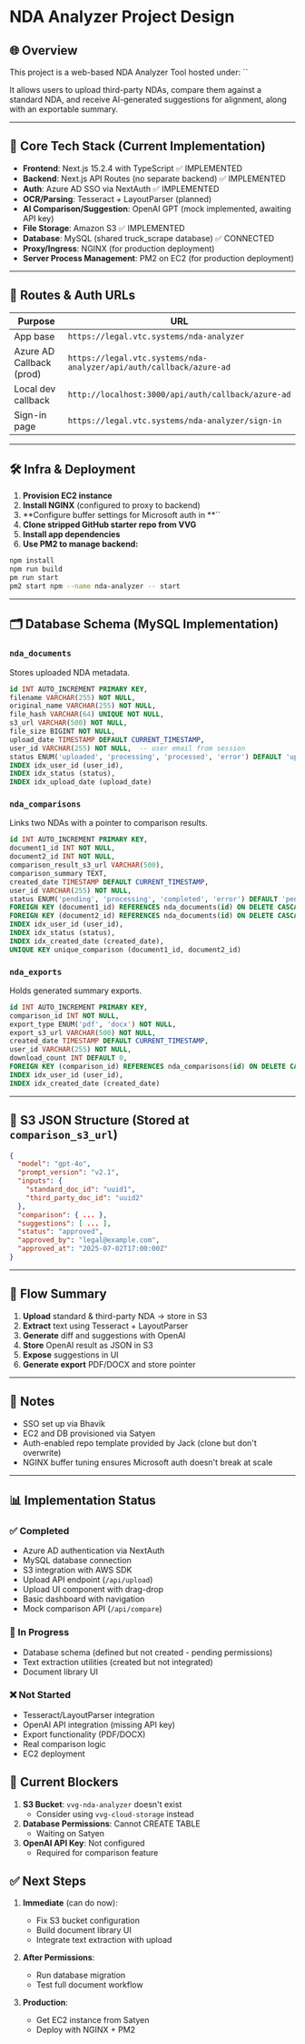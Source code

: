 # NDA Analyzer Project Design

## 🌐 Overview

This project is a web-based NDA Analyzer Tool hosted under: ``

It allows users to upload third-party NDAs, compare them against a standard NDA, and receive AI-generated suggestions for alignment, along with an exportable summary.

---

## 🧱 Core Tech Stack (Current Implementation)

- **Frontend**: Next.js 15.2.4 with TypeScript ✅ IMPLEMENTED
- **Backend**: Next.js API Routes (no separate backend) ✅ IMPLEMENTED
- **Auth**: Azure AD SSO via NextAuth ✅ IMPLEMENTED
- **OCR/Parsing**: Tesseract + LayoutParser (planned)
- **AI Comparison/Suggestion**: OpenAI GPT (mock implemented, awaiting API key)
- **File Storage**: Amazon S3 ✅ IMPLEMENTED
- **Database**: MySQL (shared truck_scrape database) ✅ CONNECTED
- **Proxy/Ingress**: NGINX (for production deployment)
- **Server Process Management**: PM2 on EC2 (for production deployment)

---

## 📂 Routes & Auth URLs

| Purpose                  | URL                                                                 |
| ------------------------ | ------------------------------------------------------------------- |
| App base                 | `https://legal.vtc.systems/nda-analyzer`                            |
| Azure AD Callback (prod) | `https://legal.vtc.systems/nda-analyzer/api/auth/callback/azure-ad` |
| Local dev callback       | `http://localhost:3000/api/auth/callback/azure-ad`                  |
| Sign-in page             | `https://legal.vtc.systems/nda-analyzer/sign-in`                    |

---

## 🛠 Infra & Deployment

1. **Provision EC2 instance**
2. **Install NGINX** (configured to proxy to backend)
3. **Configure buffer settings for Microsoft auth in **``
4. **Clone stripped GitHub starter repo from VVG**
5. **Install app dependencies**
6. **Use PM2 to manage backend:**

```bash
npm install
npm run build
pm run start
pm2 start npm --name nda-analyzer -- start
```

---

## 🗂 Database Schema (MySQL Implementation)

### `nda_documents`

Stores uploaded NDA metadata.

```sql
id INT AUTO_INCREMENT PRIMARY KEY,
filename VARCHAR(255) NOT NULL,
original_name VARCHAR(255) NOT NULL,
file_hash VARCHAR(64) UNIQUE NOT NULL,
s3_url VARCHAR(500) NOT NULL,
file_size BIGINT NOT NULL,
upload_date TIMESTAMP DEFAULT CURRENT_TIMESTAMP,
user_id VARCHAR(255) NOT NULL,  -- user email from session
status ENUM('uploaded', 'processing', 'processed', 'error') DEFAULT 'uploaded',
INDEX idx_user_id (user_id),
INDEX idx_status (status),
INDEX idx_upload_date (upload_date)
```

### `nda_comparisons`

Links two NDAs with a pointer to comparison results.

```sql
id INT AUTO_INCREMENT PRIMARY KEY,
document1_id INT NOT NULL,
document2_id INT NOT NULL,
comparison_result_s3_url VARCHAR(500),
comparison_summary TEXT,
created_date TIMESTAMP DEFAULT CURRENT_TIMESTAMP,
user_id VARCHAR(255) NOT NULL,
status ENUM('pending', 'processing', 'completed', 'error') DEFAULT 'pending',
FOREIGN KEY (document1_id) REFERENCES nda_documents(id) ON DELETE CASCADE,
FOREIGN KEY (document2_id) REFERENCES nda_documents(id) ON DELETE CASCADE,
INDEX idx_user_id (user_id),
INDEX idx_status (status),
INDEX idx_created_date (created_date),
UNIQUE KEY unique_comparison (document1_id, document2_id)
```

### `nda_exports`

Holds generated summary exports.

```sql
id INT AUTO_INCREMENT PRIMARY KEY,
comparison_id INT NOT NULL,
export_type ENUM('pdf', 'docx') NOT NULL,
export_s3_url VARCHAR(500) NOT NULL,
created_date TIMESTAMP DEFAULT CURRENT_TIMESTAMP,
user_id VARCHAR(255) NOT NULL,
download_count INT DEFAULT 0,
FOREIGN KEY (comparison_id) REFERENCES nda_comparisons(id) ON DELETE CASCADE,
INDEX idx_user_id (user_id),
INDEX idx_created_date (created_date)
```

---

## 📁 S3 JSON Structure (Stored at `comparison_s3_url`)

```json
{
  "model": "gpt-4o",
  "prompt_version": "v2.1",
  "inputs": {
    "standard_doc_id": "uuid1",
    "third_party_doc_id": "uuid2"
  },
  "comparison": { ... },
  "suggestions": [ ... ],
  "status": "approved",
  "approved_by": "legal@example.com",
  "approved_at": "2025-07-02T17:00:00Z"
}
```

---

## 🔁 Flow Summary

1. **Upload** standard & third-party NDA → store in S3
2. **Extract** text using Tesseract + LayoutParser
3. **Generate** diff and suggestions with OpenAI
4. **Store** OpenAI result as JSON in S3
5. **Expose** suggestions in UI
6. **Generate export** PDF/DOCX and store pointer

---

## 🔐 Notes

- SSO set up via Bhavik
- EC2 and DB provisioned via Satyen
- Auth-enabled repo template provided by Jack (clone but don't overwrite)
- NGINX buffer tuning ensures Microsoft auth doesn't break at scale

---

## 📊 Implementation Status

### ✅ Completed
- Azure AD authentication via NextAuth
- MySQL database connection
- S3 integration with AWS SDK
- Upload API endpoint (`/api/upload`)
- Upload UI component with drag-drop
- Basic dashboard with navigation
- Mock comparison API (`/api/compare`)

### 🚧 In Progress
- Database schema (defined but not created - pending permissions)
- Text extraction utilities (created but not integrated)
- Document library UI

### ❌ Not Started
- Tesseract/LayoutParser integration
- OpenAI API integration (missing API key)
- Export functionality (PDF/DOCX)
- Real comparison logic
- EC2 deployment

## 🚨 Current Blockers

1. **S3 Bucket**: `vvg-nda-analyzer` doesn't exist
   - Consider using `vvg-cloud-storage` instead
2. **Database Permissions**: Cannot CREATE TABLE
   - Waiting on Satyen
3. **OpenAI API Key**: Not configured
   - Required for comparison feature

## ✅ Next Steps

1. **Immediate** (can do now):
   - Fix S3 bucket configuration
   - Build document library UI
   - Integrate text extraction with upload
   
2. **After Permissions**:
   - Run database migration
   - Test full document workflow
   
3. **Production**:
   - Get EC2 instance from Satyen
   - Deploy with NGINX + PM2

